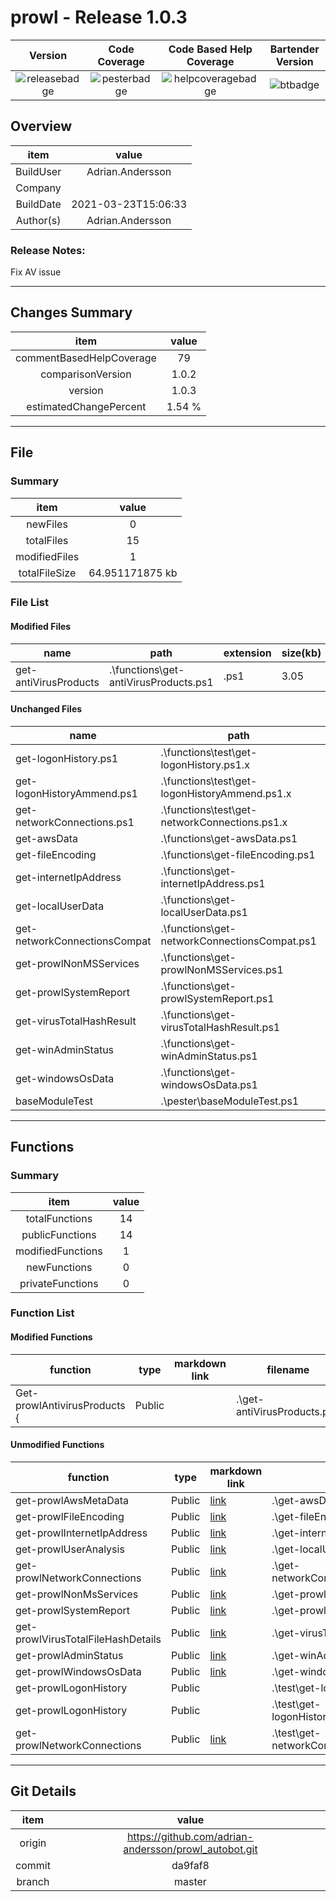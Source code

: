 # prowl - Release 1.0.3
| Version | Code Coverage | Code Based Help Coverage |Bartender Version|
|:-------------------:|:-------------------:|:-------------------:|:-------------------:|
|![releasebadge]|![pesterbadge]|![helpcoveragebadge]|![btbadge]|
## Overview
|item|value|
|:-:|:-:|
|BuildUser|Adrian.Andersson|
|Company| |
|BuildDate|2021-03-23T15:06:33|
|Author(s)|Adrian.Andersson|



### Release Notes:

Fix AV issue




---
## Changes Summary
|item|value|
|:-:|:-:|
|commentBasedHelpCoverage|79|
|comparisonVersion|1.0.2|
|version|1.0.3|
|estimatedChangePercent|1.54 %|



---
## File

### Summary

|item|value|
|:-:|:-:|
|newFiles|0|
|totalFiles|15|
|modifiedFiles|1|
|totalFileSize|64.951171875 kb|

### File List


#### Modified Files
|name|path|extension|size(kb)
|----------------|--------------------------------|-----|-----|
|get-antiVirusProducts|.\functions\get-antiVirusProducts.ps1|.ps1|3.05|


#### Unchanged Files
|name|path|extension|size(kb)
|----------------|--------------------------------|-----|-----|
|get-logonHistory.ps1|.\functions\test\get-logonHistory.ps1.x|.x|15.66|
|get-logonHistoryAmmend.ps1|.\functions\test\get-logonHistoryAmmend.ps1.x|.x|7.48|
|get-networkConnections.ps1|.\functions\test\get-networkConnections.ps1.x|.x|3.8|
|get-awsData|.\functions\get-awsData.ps1|.ps1|1.63|
|get-fileEncoding|.\functions\get-fileEncoding.ps1|.ps1|6.46|
|get-internetIpAddress|.\functions\get-internetIpAddress.ps1|.ps1|4.16|
|get-localUserData|.\functions\get-localUserData.ps1|.ps1|7.1|
|get-networkConnectionsCompat|.\functions\get-networkConnectionsCompat.ps1|.ps1|3.81|
|get-prowlNonMSServices|.\functions\get-prowlNonMSServices.ps1|.ps1|2.11|
|get-prowlSystemReport|.\functions\get-prowlSystemReport.ps1|.ps1|3.9|
|get-virusTotalHashResult|.\functions\get-virusTotalHashResult.ps1|.ps1|1.53|
|get-winAdminStatus|.\functions\get-winAdminStatus.ps1|.ps1|1.47|
|get-windowsOsData|.\functions\get-windowsOsData.ps1|.ps1|2.1|
|baseModuleTest|.\pester\baseModuleTest.ps1|.ps1|0.68|





---
## Functions

### Summary

|item|value|
|:-:|:-:|
|totalFunctions|14|
|publicFunctions|14|
|modifiedFunctions|1|
|newFunctions|0|
|privateFunctions|0|

### Function List


#### Modified Functions
|function|type|markdown link|filename|
|-|-|-|-|
|Get-prowlAntivirusProducts {|Public||.\get-antiVirusProducts.ps1|

#### Unmodified Functions
|function|type|markdown link|filename|
|-|-|-|-|
|get-prowlAwsMetaData|Public|[link](./functions/get-prowlAwsMetaData.md)|.\get-awsData.ps1|
|get-prowlFileEncoding|Public|[link](./functions/get-prowlFileEncoding.md)|.\get-fileEncoding.ps1|
|get-prowlInternetIpAddress|Public|[link](./functions/get-prowlInternetIpAddress.md)|.\get-internetIpAddress.ps1|
|get-prowlUserAnalysis|Public|[link](./functions/get-prowlUserAnalysis.md)|.\get-localUserData.ps1|
|get-prowlNetworkConnections|Public|[link](./functions/get-prowlNetworkConnections.md)|.\get-networkConnectionsCompat.ps1|
|get-prowlNonMsServices|Public|[link](./functions/get-prowlNonMsServices.md)|.\get-prowlNonMSServices.ps1|
|get-prowlSystemReport|Public|[link](./functions/get-prowlSystemReport.md)|.\get-prowlSystemReport.ps1|
|get-prowlVirusTotalFileHashDetails|Public|[link](./functions/get-prowlVirusTotalFileHashDetails.md)|.\get-virusTotalHashResult.ps1|
|get-prowlAdminStatus|Public|[link](./functions/get-prowlAdminStatus.md)|.\get-winAdminStatus.ps1|
|get-prowlWindowsOsData|Public|[link](./functions/get-prowlWindowsOsData.md)|.\get-windowsOsData.ps1|
|get-prowlLogonHistory|Public||.\test\get-logonHistory.ps1.x|
|get-prowlLogonHistory|Public||.\test\get-logonHistoryAmmend.ps1.x|
|get-prowlNetworkConnections|Public|[link](./functions/get-prowlNetworkConnections.md)|.\test\get-networkConnections.ps1.x|









---
## Git Details
|item|value|
|:-:|:-:|
|origin|https://github.com/adrian-andersson/prowl_autobot.git|
|commit|da9faf8|
|branch|master|



[pesterbadge]: https://img.shields.io/static/v1.svg?label=pester&message=na&color=lightgrey
[btbadge]: https://img.shields.io/static/v1.svg?label=bartender&message=6.2.0&color=0B2047
[releasebadge]: https://img.shields.io/static/v1.svg?label=version&message=1.0.3&color=blue
[helpcoveragebadge]: https://img.shields.io/static/v1.svg?label=get-help&message=79&color=green
